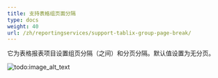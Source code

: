 ```yaml
---
title: 支持表格组页面分隔
type: docs
weight: 40
url: /zh/reportingservices/support-tablix-group-page-break/
---
```


它为表格报表项目设置组页分隔（之间）和分页分隔。默认值设置为无分页。 

![todo:image_alt_text](support-tablix-group-page-break_1.png)




